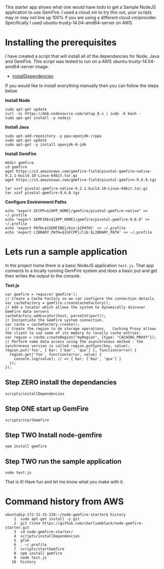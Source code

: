 This starter app shows what one would have todo to get a Sample NodeJS application to use GemFire.   I used a cloud vm to try this out, your scripts may or may not line up 100% if you are using a different cloud vm/provider.   Specifically I used ubuntu-trusty-14.04-amd64-server on AWS.

# Installing the prerequisites

 I have created a script that will install all of the dependancies for Node, Java and GemFire.   This script was tested to run on a AWS ubuntu-trusty-14.04-amd64-server image.

* [installDependencies](scripts/installDependencies)

If you would like to install everything manually then you can follow the steps below

**Install Node**
```
sudo apt-get update
curl -sL https://deb.nodesource.com/setup_8.x | sudo -E bash -
sudo apt-get install -y nodejs
```
**Install Java**
```
sudo apt-add-repository -y ppa:openjdk-r/ppa
sudo apt-get update
sudo apt-get -y install openjdk-8-jdk 
```
**Install GemFire**
```
mkdir gemfire
cd gemfire
wget https://s3.amazonaws.com/gemfire-field/pivotal-gemfire-native-9.2.1-build.10-Linux-64bit.tar.gz
wget https://s3.amazonaws.com/gemfire-field/pivotal-gemfire-9.6.0.tgz

tar xzvf pivotal-gemfire-native-9.2.1-build.10-Linux-64bit.tar.gz
tar xzvf pivotal-gemfire-9.6.0.tgz
```
**Configure Environment Paths**
```
echo "export GFCPP=${APP_HOME}/gemfire/pivotal-gemfire-native" >> ~/.profile
echo "export GEMFIRE=${APP_HOME}/gemfire/pivotal-gemfire-9.6.0" >> ~/.profile
echo 'export PATH=${GEMFIRE}/bin:${PATH}' >> ~/.profile
echo 'export LIBRARY_PATH=${GFCPP}/lib:$LIBRARY_PATH' >> ~/.profile
```

# Lets run a sample application
In the project home there is a basic NodeJS application ``test.js``.    That app connects to a locally running GemFire system and does a basic put and get then writes the output to the console.

**Test.js** 
```
var gemfire = require('gemfire');
// Create a Cache Factory so we can configure the connection details
var cacheFactory = gemfire.createCacheFactory();
// Add a locator which allows the system to dynamically discover GemFire data servers
cacheFactory.addLocator(host, parseInt(port));
// Instantiate the GemFire system connection.
var cache = cacheFactory.create();
// Create the region to do storage operations.   Caching Proxy allows the client to use some of its memory to locally cache entries.
var region = cache.createRegion("myRegion", {type: "CACHING_PROXY"});
// Perform some data access using the asynchronous method - the synchronous version is called region.putSync(key, value);
region.put('foo', { bar: ['baz', 'qux'] }, function(error) {
  region.get('foo', function(error, value) {
    console.log(value); // => { bar: ['baz', 'qux'] }
  });
});
```
## Step ZERO install the dependancies
``scripts/installDependencies``
## Step ONE start up GemFire
``scripts/startGemfire``
## Step TWO Install node-gemfire
``npm install gemfire``
## Step TWO run the sample application
``node test.js``

That is it!  Have fun and let me know what you make with it.

# Command history from AWS
```
ubuntu@ip-172-31-15-238:~/node-gemfire-starter$ history
    1  sudo apt-get install -y git
    2  git clone https://github.com/charliemblack/node-gemfire-starter.git
    3  cd node-gemfire-starter/
    4  scripts/installDependencies 
    5  gfsh
    6  . ~/.profile 
    7  scripts/startGemfire 
    8  npm install gemfire
    9  node test.js 
   10  history
```